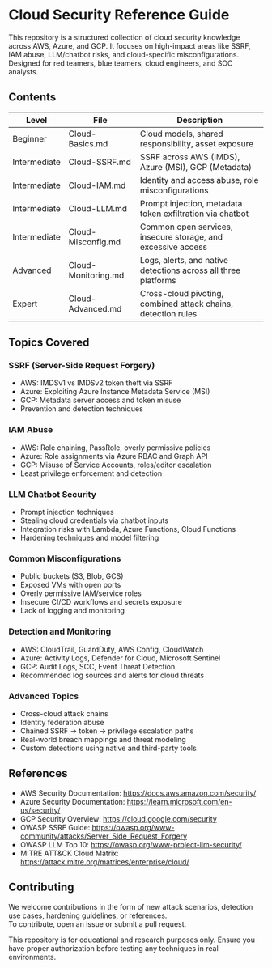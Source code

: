 # Cloud Security Reference Guide

This repository is a structured collection of cloud security knowledge across AWS, Azure, and GCP. It focuses on high-impact areas like SSRF, IAM abuse, LLM/chatbot risks, and cloud-specific misconfigurations. Designed for red teamers, blue teamers, cloud engineers, and SOC analysts.

## Contents

| Level        | File                    | Description                                                      |
|--------------|-------------------------|------------------------------------------------------------------|
| Beginner     | Cloud-Basics.md         | Cloud models, shared responsibility, asset exposure              |
| Intermediate | Cloud-SSRF.md           | SSRF across AWS (IMDS), Azure (MSI), GCP (Metadata)              |
| Intermediate | Cloud-IAM.md            | Identity and access abuse, role misconfigurations                |
| Intermediate | Cloud-LLM.md            | Prompt injection, metadata token exfiltration via chatbot        |
| Intermediate | Cloud-Misconfig.md      | Common open services, insecure storage, and excessive access     |
| Advanced     | Cloud-Monitoring.md     | Logs, alerts, and native detections across all three platforms   |
| Expert       | Cloud-Advanced.md       | Cross-cloud pivoting, combined attack chains, detection rules    |

## Topics Covered

### SSRF (Server-Side Request Forgery)

- AWS: IMDSv1 vs IMDSv2 token theft via SSRF
- Azure: Exploiting Azure Instance Metadata Service (MSI)
- GCP: Metadata server access and token misuse
- Prevention and detection techniques

### IAM Abuse

- AWS: Role chaining, PassRole, overly permissive policies
- Azure: Role assignments via Azure RBAC and Graph API
- GCP: Misuse of Service Accounts, roles/editor escalation
- Least privilege enforcement and detection

### LLM Chatbot Security

- Prompt injection techniques
- Stealing cloud credentials via chatbot inputs
- Integration risks with Lambda, Azure Functions, Cloud Functions
- Hardening techniques and model filtering

### Common Misconfigurations

- Public buckets (S3, Blob, GCS)
- Exposed VMs with open ports
- Overly permissive IAM/service roles
- Insecure CI/CD workflows and secrets exposure
- Lack of logging and monitoring

### Detection and Monitoring

- AWS: CloudTrail, GuardDuty, AWS Config, CloudWatch
- Azure: Activity Logs, Defender for Cloud, Microsoft Sentinel
- GCP: Audit Logs, SCC, Event Threat Detection
- Recommended log sources and alerts for cloud threats

### Advanced Topics

- Cross-cloud attack chains
- Identity federation abuse
- Chained SSRF → token → privilege escalation paths
- Real-world breach mappings and threat modeling
- Custom detections using native and third-party tools

## References

- AWS Security Documentation: https://docs.aws.amazon.com/security/
- Azure Security Documentation: https://learn.microsoft.com/en-us/security/
- GCP Security Overview: https://cloud.google.com/security
- OWASP SSRF Guide: https://owasp.org/www-community/attacks/Server_Side_Request_Forgery
- OWASP LLM Top 10: https://owasp.org/www-project-llm-security/
- MITRE ATT&CK Cloud Matrix: https://attack.mitre.org/matrices/enterprise/cloud/

## Contributing

We welcome contributions in the form of new attack scenarios, detection use cases, hardening guidelines, or references.  
To contribute, open an issue or submit a pull request.

This repository is for educational and research purposes only. Ensure you have proper authorization before testing any techniques in real environments.
